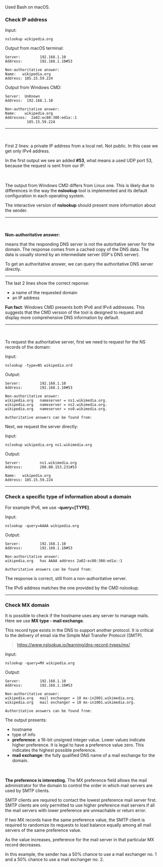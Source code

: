 Used Bash on macOS.

### Check IP address

Input:
```
nslookup wikipedia.org
```

Output from macOS terminal:

```
Server:         192.168.1.10
Address:        192.168.1.10#53

Non-authoritative answer:
Name:   wikipedia.org
Address: 185.15.59.224
```

Output from Windows CMD:

```
Server:  UnKnown
Address:  192.168.1.10

Non-authoritative answer:
Name:    wikipedia.org
Addresses:  2a02:ec80:300:ed1a::1
          185.15.59.224
```
____
<br></br>
First 2 lines: a private IP address from  a local net. Not public. In this case we get only IPv4 address.

In the first output we see an added __#53__, what means a used UDP port 53, because the request is sent from our IP.

<br></br>
The output from Windows CMD differs from Linux one. This is likely due to differences in the way the **nslookup** tool is implemented and its default configuration in each operating system.

The interactive version of **nslookup** should present more information about the sender.
____
<br></br>
**Non-authoritative answer:**

means that the responding DNS server is not the autoritative server for the domain. The response comes from a cached copy of the DNS data. The data is usually stored by an intermediate server (ISP's DNS server).

To get an authoritative answer, we can query the authoritative DNS server directly.
___

The last 2 lines show the correct reponse:

- a name of the requested domain
- an IP address 

__Fun fact__: Windows CMD presents both IPv6 and IPv4 addresses. This suggests that the CMD version of the tool is designed to request and display more comprehensive DNS information by default.
____
<br></br>
To request the authoritative server, first we need to request for the NS records of the domain:

Input:
```
nslookup -type=NS wikipedia.ord
```

Output:
```
Server:         192.168.1.10
Address:        192.168.1.10#53

Non-authoritative answer:
wikipedia.org   nameserver = ns1.wikimedia.org.
wikipedia.org   nameserver = ns2.wikimedia.org.
wikipedia.org   nameserver = ns0.wikimedia.org.

Authoritative answers can be found from:

```

Next, we request the server directly:

Input:
```
nslookup wikipedia.org ns1.wikimedia.org
```

Output:
```
Server:         ns1.wikimedia.org
Address:        208.80.153.231#53

Name:   wikipedia.org
Address: 185.15.59.224
```
___
### Check a specific type of information about a domain
For example IPv6, we use **-query=[TYPE]**.

Input:
```
nslookup -query=AAAA wikipedia.org
```

Output:
```
Server:         192.168.1.10
Address:        192.168.1.10#53

Non-authoritative answer:
wikipedia.org   has AAAA address 2a02:ec80:300:ed1a::1

Authoritative answers can be found from:

```

The response is correct, still from a non-authoritative server.

The IPv6 address matches the one provided by the CMD nslookup.
___

### Check MX domain

It is possible to check if the hostname uses any server to manage mails. Here we use **MX type - mail exchange**. 

This record type exists in the DNS to support another protocol. It is critical to the delivery of email via the Simple Mail Transfer Protocol (SMTP).

> https://www.nslookup.io/learning/dns-record-types/mx/

Input:
```
nslookup -query=MX wikipedia.org
```

Output:
```
Server:         192.168.1.10
Address:        192.168.1.10#53

Non-authoritative answer:
wikipedia.org   mail exchanger = 10 mx-in2001.wikimedia.org.
wikipedia.org   mail exchanger = 10 mx-in1001.wikimedia.org.

Authoritative answers can be found from:

```

The output presents:

- hostname
- type of info 
- **preference**: a 16-bit unsigned integer value. Lower values indicate higher preference. It is legal to have a preference value zero. This indicates the highest possible preference.
- **mail exchange**: the fully qualified DNS name of a mail exchange for the domain.

<br></br>
**The preference is interesting.**
The MX preference field allows the mail administrator for the domain to control the order in which mail servers are used by SMTP clients. 

SMTP clients are required to contact the lowest preference mail server first. SMTP clients are only permitted to use higher preference mail servers if all the mail servers with lower preference are unreachable or return error.

If two MX records have the same preference value, the SMTP client is required to randomize its requests to load balance equally among all mail servers of the same preference value.

As the value increases, preference for the mail server in that particular MX record decreases.

In this example, the sender has a 50% chance to use a mail exchanger no. 1 and a 50% chance to use a mail exchanger no. 2.
